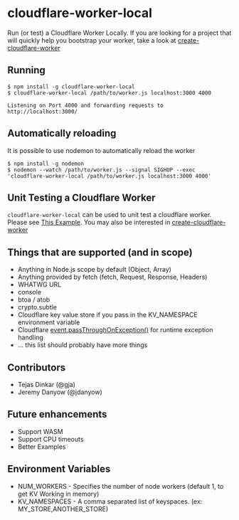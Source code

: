 # cloudflare-worker-local
Run (or test) a Cloudflare Worker Locally. If you are looking for a project that will quickly help you bootstrap your worker, take a look at [create-cloudflare-worker](https://github.com/gja/create-cloudflare-worker)

## Running

```shell
$ npm install -g cloudflare-worker-local
$ cloudflare-worker-local /path/to/worker.js localhost:3000 4000

Listening on Port 4000 and forwarding requests to http://localhost:3000/
```

## Automatically reloading

It is possible to use nodemon to automatically reload the worker

```shell
$ npm install -g nodemon
$ nodemon --watch /path/to/worker.js --signal SIGHUP --exec 'cloudflare-worker-local /path/to/worker.js localhost:3000 4000'
```

## Unit Testing a Cloudflare Worker

`cloudflare-worker-local` can be used to unit test a cloudflare worker. Please see [This Example](examples/unit-test-a-worker). You may also be interested in [create-cloudflare-worker](https://github.com/gja/create-cloudflare-worker)

## Things that are supported (and in scope)

* Anything in Node.js scope by default (Object, Array)
* Anything provided by fetch (fetch, Request, Response, Headers)
* WHATWG URL
* console
* btoa / atob
* crypto.subtle
* Cloudflare key value store if you pass in the KV_NAMESPACE environment variable
* Cloudflare [event.passThroughOnException()](https://workers.cloudflare.com/docs/reference/workers-concepts/fetch-event-lifecycle/#passthroughonexception) for runtime exception handling
* ... this list should probably have more things

## Contributors

* Tejas Dinkar (@gja)
* Jeremy Danyow (@jdanyow)

## Future enhancements

* Support WASM
* Support CPU timeouts
* Better Examples

## Environment Variables

* NUM_WORKERS - Specifies the number of node workers (default 1, to get KV Working in memory)
* KV_NAMESPACES - A comma separated list of keyspaces. (ex: MY_STORE,ANOTHER_STORE)

